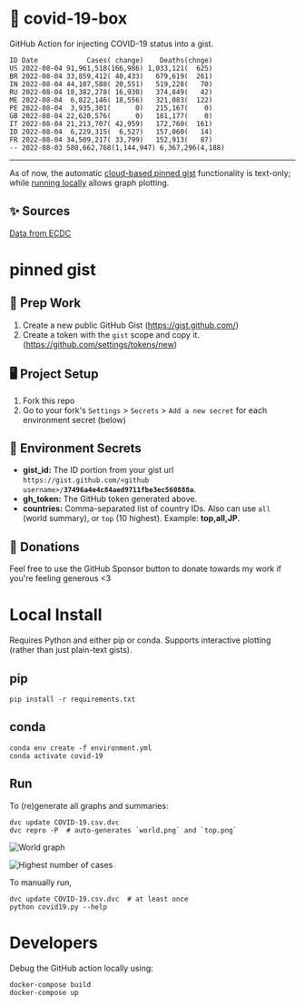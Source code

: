# 🏥 covid-19-box

GitHub Action for injecting COVID-19 status into a gist.

```
ID Date            Cases( change)    Deaths(chnge)
US 2022-08-04 91,961,518(166,986) 1,033,121(  625)
BR 2022-08-04 33,859,412( 40,433)   679,619(  261)
IN 2022-08-04 44,107,588( 20,551)   519,228(   70)
RU 2022-08-04 18,382,278( 16,930)   374,849(   42)
ME 2022-08-04  6,822,146( 18,556)   321,083(  122)
PE 2022-08-04  3,935,301(      0)   215,167(    0)
GB 2022-08-04 22,620,576(      0)   181,177(    0)
IT 2022-08-04 21,213,707( 42,959)   172,760(  161)
ID 2022-08-04  6,229,315(  6,527)   157,060(   14)
FR 2022-08-04 34,509,217( 33,799)   152,913(   87)
-- 2022-08-03 580,662,768(1,144,947) 6,367,296(4,188)
```

---

As of now, the automatic [cloud-based pinned gist](#pinned-gist) functionality is text-only;
while [running locally](#local-install) allows graph plotting.

## ✨ Sources

[Data from ECDC](https://www.ecdc.europa.eu/en/publications-data/download-todays-data-geographic-distribution-covid-19-cases-worldwide)

# pinned gist

## 🎒 Prep Work
1. Create a new public GitHub Gist (https://gist.github.com/)
1. Create a token with the `gist` scope and copy it. (https://github.com/settings/tokens/new)

## 🖥 Project Setup
1. Fork this repo
1. Go to your fork's `Settings` > `Secrets` > `Add a new secret` for each environment secret (below)

## 🤫 Environment Secrets
- **gist_id:** The ID portion from your gist url `https://gist.github.com/<github username>/`**`37496a4e4c84aed9711fbe3ec560888a`**.
- **gh_token:** The GitHub token generated above.
- **countries:** Comma-separated list of country IDs. Also can use `all` (world summary), or `top` (10 highest). Example: **top,all,JP**.

## 💸 Donations

Feel free to use the GitHub Sponsor button to donate towards my work if you're feeling generous <3

# Local Install

Requires Python and either pip or conda. Supports interactive plotting (rather than just plain-text gists).

## pip

```
pip install -r requirements.txt
```

## conda

```
conda env create -f environment.yml
conda activate covid-19
```

## Run

To (re)generate all graphs and summaries:

```
dvc update COVID-19.csv.dvc
dvc repro -P  # auto-generates `world.png` and `top.png`
```

![World graph](world.png)

![Highest number of cases](top.png)

To manually run,

```
dvc update COVID-19.csv.dvc  # at least once
python covid19.py --help
```

# Developers

Debug the GitHub action locally using:

```
docker-compose build
docker-compose up
```
